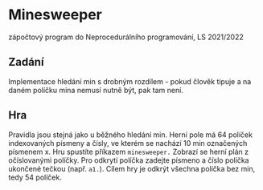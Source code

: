 # Minesweeper
zápočtový program do Neprocedurálního programování, LS 2021/2022

## Zadání
Implementace hledání min s drobným rozdílem - pokud člověk tipuje a na daném políčku mina nemusí nutně být, pak tam není.

## Hra
Pravidla jsou stejná jako u běžného hledání min. Herní pole má 64 políček indexovaných písmeny a čísly, ve kterém se nachází 10 min označených písmenem x. Hru spustíte příkazem `minesweeper.` Zobrazí se herní plán z očíslovanými políčky. Pro odkrytí políčka zadejte písmeno a číslo políčka ukončené tečkou (např. `a1.`). Cílem hry je odkrýt všechna políčka bez min, tedy 54 políček.
